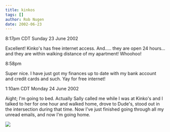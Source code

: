 ```yaml
---
title: kinkos
tags: []
author: Rob Nugen
date: 2002-06-23
---
```


<p class=date>8:17pm CDT Sunday 23 June 2002</p>

<p>Excellent!  Kinko's has free internet access.  And.....  they are
open 24 hours...  and they are within walking distance of my
apartment!  Whoohoo!</p>

<p class=date>8:58pm</p>

<p>Super nice.  I have just got my finances up to date with my bank
account and credit cards and such.  Yay for free internet!</p>

<p class=date>1:10am CDT Monday 24 June 2002</p>

<p>Aight; I'm going to bed.  Actually Sally called me while I was at
Kinko's and I talked to her for one hour and walked home, drove to
Dude's, stood out in the intersection during that time.  Now I've just
finished going through all my unread emails, and now I'm going
home.</p>

<p><img src="/images/rob/wL-ROB.gif"/></p>
